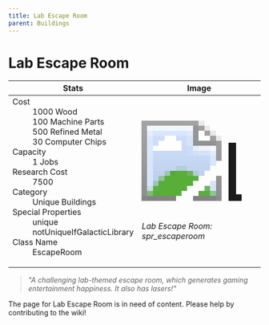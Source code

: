 ```yaml
---
title: Lab Escape Room
parent: Buildings
---
```

# Lab Escape Room

[//]: # (Pre-generated content)
<table><thead><tr><th>Stats</th><th>Image</th></tr></thead><tbody><tr><td><dl><dt>Cost</dt><dd>1000 Wood<br>100 Machine Parts<br>500 Refined Metal<br>30 Computer Chips</dd><dt>Capacity</dt><dd>1 Jobs</dd><dt>Research Cost</dt><dd>7500</dd><dt>Category</dt><dd>Unique Buildings</dd><dt>Special Properties</dt><dd>unique<br>notUniqueIfGalacticLibrary</dd><dt>Class Name</dt><dd>EscapeRoom</dd></dl></td><td><style>.building-image {width: 200px;height: 200px;overflow: hidden;position: relative;}.building-image img {image-rendering: pixelated;object-fit: none;transform: scale(10);transform-origin: left top;position: absolute;left: 0;top: 0;}</style><div class="building-image"><img style="object-position: -960px -841px;" src="https://tfe2-wiki.github.io/assets/sprites.png" alt="Lab Escape Room Back"><img style="object-position: -938px -841px;" src="https://tfe2-wiki.github.io/assets/sprites.png" alt="Lab Escape Room"></div><i>Lab Escape Room: spr_escaperoom</i></td></tr></tbody></table><blockquote><i>"A challenging lab-themed escape room, which generates gaming entertainment happiness. It also has lasers!"</i></blockquote>

The page for Lab Escape Room is in need of content. Please help by contributing to the wiki!
